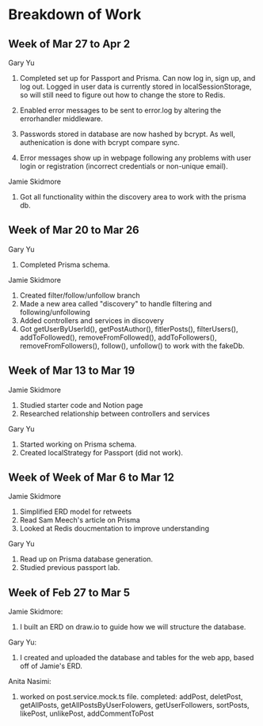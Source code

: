 # Breakdown of Work

## Week of Mar 27 to Apr 2

Gary Yu

1. Completed set up for Passport and Prisma. Can now log in, sign up, and log out. Logged in user data is currently stored in localSessionStorage, so will still need to figure out how to change the store to Redis.

2. Enabled error messages to be sent to error.log by altering the errorhandler middleware.

3. Passwords stored in database are now hashed by bcrypt. As well, authenication is done with bcrypt compare sync.

4. Error messages show up in webpage following any problems with user login or registration (incorrect credentials or non-unique email).

Jamie Skidmore

1. Got all functionality within the discovery area to work with the prisma db.

## Week of Mar 20 to Mar 26

Gary Yu

1. Completed Prisma schema.

Jamie Skidmore

1. Created filter/follow/unfollow branch
2. Made a new area called "discovery" to handle filtering and following/unfollowing
3. Added controllers and services in discovery
4. Got getUserByUserId(), getPostAuthor(), fitlerPosts(), filterUsers(), addToFollowed(), removeFromFollowed(), addToFollowers(), removeFromFollowers(), follow(), unfollow() to work with the fakeDb.

## Week of Mar 13 to Mar 19

Jamie Skidmore

1. Studied starter code and Notion page
2. Researched relationship between controllers and services

Gary Yu

1. Started working on Prisma schema.
2. Created localStrategy for Passport (did not work).

## Week of Week of Mar 6 to Mar 12

Jamie Skidmore

1. Simplified ERD model for retweets
2. Read Sam Meech's article on Prisma
3. Looked at Redis doucmentation to improve understanding

Gary Yu

1. Read up on Prisma database generation.
2. Studied previous passport lab.

## Week of Feb 27 to Mar 5

Jamie Skidmore:

1. I built an ERD on draw.io to guide how we will structure the database.

Gary Yu:

1. I created and uploaded the database and tables for the web app, based off of Jamie's ERD.

Anita Nasimi:

1. worked on post.service.mock.ts file. completed: addPost, deletPost, getAllPosts, getAllPostsByUserFolowers, getUserFollowers, sortPosts, likePost, unlikePost, addCommentToPost
